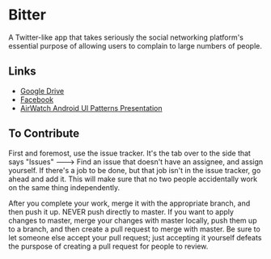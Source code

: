 # Bitter
A Twitter-like app that takes seriously the social networking platform's essential purpose of allowing users to complain to large numbers of people.

## Links
- [Google Drive](https://drive.google.com/open?id=0B8owjiWtLB9UflpWQkxKUTJnVUNMVVNUeDRRVjlGT0E4dE9ZM0NRNTdBblk3eHo1MWlKN3M)
- [Facebook](https://www.facebook.com/gitmad)
- [AirWatch Android UI Patterns Presentation](https://drive.google.com/file/d/0B8owjiWtLB9UR1gxLS1WSjBqRFU/view?usp=sharing)
## To Contribute
First and foremost, use the issue tracker. It's the tab over to the side that says "Issues" --->
Find an issue that doesn't have an assignee, and assign yourself. If there's a job to be done, but that
job isn't in the issue tracker, go ahead and add it. This will make sure that no two people accidentally work 
on the same thing independently. 

After you complete your work, merge it with the appropriate branch, and then push it up. 
NEVER push directly to master. If you want to apply changes to master, merge your changes with master locally, push them up to a branch, and then create a pull request to merge with master. 
Be sure to let someone else accept your pull request; just accepting it yourself defeats the purspose of 
creating a pull request for people to review.

